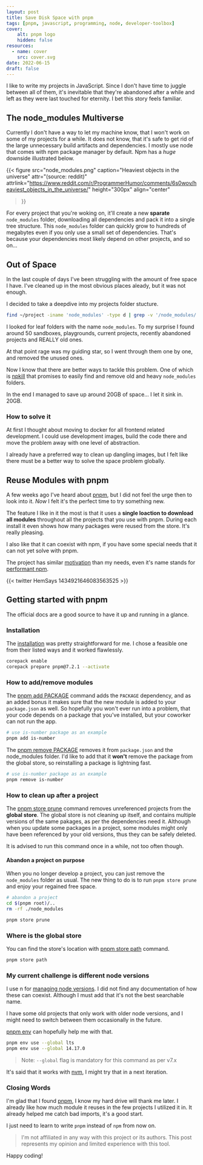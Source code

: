 ```yaml
---
layout: post
title: Save Disk Space with pnpm
tags: [pnpm, javascript, programming, node, developer-toolbox]
cover:
    alt: pnpm logo
    hidden: false
resources:
  - name: cover
    src: cover.svg
date: 2022-06-15
draft: false
---
```


I like to write my projects in JavaScript.
Since I don't have time to juggle between all of them, it's inevitable that they're abandoned after a while and left as they were last touched for eternity.
I bet this story feels familiar.

<!--more-->

## The node_modules Multiverse

Currently I don't have a way to let my machine know, that
I won't work on some of my projects for a while. It does not know, that it's safe to get rid of the large unnecessary build artifacts and dependencies.
I mostly use node that comes with npm package manager by default.
Npm has a *huge* downside illustrated below.

{{< figure
    src="node_modules.png"
    caption="Heaviest objects in the universe"
    attr="(source: reddit)"
    attrlink="https://www.reddit.com/r/ProgrammerHumor/comments/6s0wov/heaviest_objects_in_the_universe/"
    height="300px"
    align="center"
>}}

For every project that you're woking on, it'll create a new **sparate** `node_modules` folder, downloading all dependencies and pack it into a single tree structure.
This `node_modules` folder can quickly grow to hundreds of megabytes even if you only use a small set of dependencies.
That's because your dependencies most likely depend on other projects, and so on...

## Out of Space

In the last couple of days I've been struggling with the amount of free space I have.
I've cleaned up in the most obvious places aleady, but it was not enough.

I decided to take a deepdive into my projects folder stucture.

```bash
find ~/project -iname 'node_modules' -type d | grep -v '/node_modules/'
```

I looked for leaf folders with the name `node_modules`.
To my surprise I found around 50 sandboxes, playgrounds, current projects, recently abandoned projects and REALLY old ones.

At that point rage was my guiding star, so I went through them one by one, and removed the unused ones.

Now I know that there are better ways to tackle this problem.
One of which is [npkill](https://npkill.js.org/) that promises to easily find and remove old and heavy `node_modules` folders.

In the end I managed to save up around 20GB of space... I let it sink in. 20GB.

### How to solve it

At first I thought about moving to docker for all frontend related development.
I could use development images, build the code there and move the problem away with one level of abstraction.

I already have a preferred way to clean up dangling images,
but I felt like there must be a better way to solve the space problem globally.

## Reuse Modules with pnpm

A few weeks ago I've heard about [pnpm](https://pnpm.io/), but I did not feel the urge then to look into it.
*Now* I felt it's the perfect time to try something new.

The feature I like in it the most is that it uses a
**single loaction to download all modules** throughout all the projects that you use with pnpm.
During each install it even shows how many packages were reused from the store.
It's really pleasing.

I also like that it can coexist with npm, if you have some special needs that it can not yet solve with pnpm.

The project has similar [motivation](https://pnpm.io/motivation) than my needs, even it's name stands for [performant npm](https://pnpm.io/faq#what-does-pnpm-stand-for).

<!-- https://twitter.com/HemSays/status/1434921646083563525 -->
{{< twitter HemSays 1434921646083563525 >}}

## Getting started with pnpm

The official docs are a good source to have it up and running in a glance.

### Installation

The [installation](https://pnpm.io/installation) was pretty straightforward for me.
I chose a feasible one from their listed ways and it worked flawlessly.

```bash
corepack enable
corepack prepare pnpm@7.2.1 --activate
```

### How to add/remove modules

The [pnpm add PACKAGE](https://pnpm.io/next/cli/add) command adds the `PACKAGE` dependency,
and as an added bonus it makes sure that the new module is added to your `package.json` as well.
So hopefully you won't ever run into a problem, that your code depends on a package that you've installed,
but your coworker can not run the app.

```bash
# use is-number package as an example
pnpm add is-number
```

The [pnpm remove PACKAGE](https://pnpm.io/next/cli/remove) removes it from `package.json` and the node_modules folder.
I'd like to add that it **won't** remove the package from the global store, so reinstalling a package is lightning fast.

```bash
# use is-number package as an example
pnpm remove is-number
```

### How to clean up after a project

The [pnpm store prune](https://pnpm.io/cli/store#prune) command removes unreferenced projects from the **global store**.
The global store is not cleaning up itself, and contains multiple versions of the same pakages, as per the dependencies need it.
Although when you update some packages in a project, some modules might only have been referenced by your old versions, thus they can be safely deleted.

It is advised to run this command once in a while, not too often though.

#### Abandon a project on purpose

When you no longer develop a project, you can just remove the `node_modules` folder as usual.
The new thing to do is to run `pnpm store prune` and enjoy your regained free space.

```bash
# abandon a project
cd $(pnpm root)/..
rm -rf ./node_modules

pnpm store prune
```

### Where is the global store

You can find the store's location with [pnpm store path](https://pnpm.io/cli/store#path) command.

```bash
pnpm store path
```

### My current challenge is different node versions

I use n for [managing node versions](/posts/2021/01/11/node/python-version-management/).
I did not find any documentation of how these can coexist.
Although I must add that it's not the best searchable name.

I have some old projects that only work with older node versions, and I might need to switch between them occasionally in the future.

[pnpm env](https://pnpm.io/cli/env) can hopefully help me with that.

```bash
pnpm env use --global lts
pnpm env use --global 14.17.0
```

> Note: `--global` flag is mandatory for this command as per v7.x

It's said that it works with [nvm](https://nvm.sh/), I might try that in a next iteration.

### Closing Words

I'm glad that I found [pnpm](https://pnpm.io/), I know my hard drive will thank me later.
I already like how much module it reuses in the few projects I utilized it in.
It already helped me catch bad imports, it's a good start.

I just need to learn to write `pnpm` instead of `npm` from now on.

> I'm not affiliated in any way with this project or its authors. This post represents my opinion and limited experience with this tool.

Happy coding!
